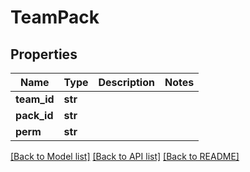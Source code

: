 # TeamPack


## Properties
Name | Type | Description | Notes
------------ | ------------- | ------------- | -------------
**team_id** | **str** |  | 
**pack_id** | **str** |  | 
**perm** | **str** |  | 

[[Back to Model list]](../README.md#documentation-for-models) [[Back to API list]](../README.md#documentation-for-api-endpoints) [[Back to README]](../README.md)


